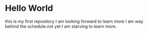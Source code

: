 # Hello World
this is my first repository
I am looking forward to learn more
I am way behind the schedule.not yet
I am starving to learn more.
